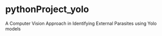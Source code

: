# pythonProject_yolo
A Computer Vision Approach in Identifying External Parasites using Yolo models
